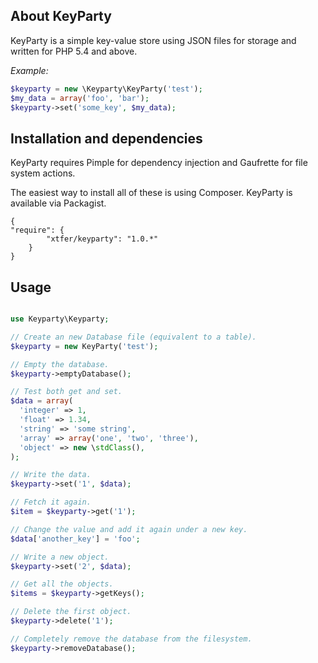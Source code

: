
## About KeyParty

KeyParty is a simple key-value store using JSON files for storage and written
for PHP 5.4 and above.

*Example:*

```php
$keyparty = new \Keyparty\KeyParty('test');
$my_data = array('foo', 'bar');
$keyparty->set('some_key', $my_data);
```

## Installation and dependencies

KeyParty requires Pimple for dependency injection and Gaufrette for
file system actions.

The easiest way to install all of these is using Composer. KeyParty is available
via Packagist.

```
{
"require": {
        "xtfer/keyparty": "1.0.*"
    }
}
```

## Usage

```php

use Keyparty\Keyparty;

// Create an new Database file (equivalent to a table).
$keyparty = new KeyParty('test');

// Empty the database.
$keyparty->emptyDatabase();

// Test both get and set.
$data = array(
  'integer' => 1,
  'float' => 1.34,
  'string' => 'some string',
  'array' => array('one', 'two', 'three'),
  'object' => new \stdClass(),
);

// Write the data.
$keyparty->set('1', $data);

// Fetch it again.
$item = $keyparty->get('1');

// Change the value and add it again under a new key.
$data['another_key'] = 'foo';

// Write a new object.
$keyparty->set('2', $data);

// Get all the objects.
$items = $keyparty->getKeys();

// Delete the first object.
$keyparty->delete('1');

// Completely remove the database from the filesystem.
$keyparty->removeDatabase();
```